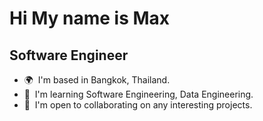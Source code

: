 Hi My name is Max
=====================

Software Engineer
-------------------

* 🌍  I'm based in Bangkok, Thailand.
* 🧠  I'm learning Software Engineering, Data Engineering.
* 🤝  I'm open to collaborating on any interesting projects.

<!---
Maxnetz/Maxnetz is a ✨ special ✨ repository because its `README.md` (this file) appears on your GitHub profile.
You can click the Preview link to take a look at your changes. 
--->


<!-- https://www.profileme.dev/create-profile -->
